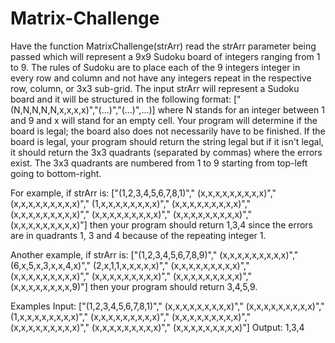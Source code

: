 # Matrix-Challenge
Have the function MatrixChallenge(strArr) read the strArr parameter being passed which will represent a 9x9 Sudoku board of integers ranging from 1 to 9. The rules of Sudoku are to place each of the 9 integers integer in every row and column and not have any integers repeat in the respective row, column, or 3x3 sub-grid. The input strArr will represent a Sudoku board and it will be structured in the following format: ["(N,N,N,N,N,x,x,x,x)","(...)","(...)",...)] where N stands for an integer between 1 and 9 and x will stand for an empty cell. Your program will determine if the board is legal; the board also does not necessarily have to be finished. If the board is legal, your program should return the string legal but if it isn't legal, it should return the 3x3 quadrants (separated by commas) where the errors exist. The 3x3 quadrants are numbered from 1 to 9 starting from top-left going to bottom-right.

For example, if strArr is: 
["(1,2,3,4,5,6,7,8,1)","
(x,x,x,x,x,x,x,x,x)","
(x,x,x,x,x,x,x,x,x)","
(1,x,x,x,x,x,x,x,x)","
(x,x,x,x,x,x,x,x,x)","
(x,x,x,x,x,x,x,x,x)","
(x,x,x,x,x,x,x,x,x)","
(x,x,x,x,x,x,x,x,x)","
(x,x,x,x,x,x,x,x,x)"] 
then your program should return 1,3,4 since the errors are in quadrants 1, 3 and 4 because of the repeating integer 1.  

Another example, if strArr is: 
["(1,2,3,4,5,6,7,8,9)","
(x,x,x,x,x,x,x,x,x)","
(6,x,5,x,3,x,x,4,x)","
(2,x,1,1,x,x,x,x,x)","
(x,x,x,x,x,x,x,x,x)","
(x,x,x,x,x,x,x,x,x)","
(x,x,x,x,x,x,x,x,x)","
(x,x,x,x,x,x,x,x,x)","
(x,x,x,x,x,x,x,x,9)"] 
then your program should return 3,4,5,9. 

Examples Input: 
["(1,2,3,4,5,6,7,8,1)","
(x,x,x,x,x,x,x,x,x)","
(x,x,x,x,x,x,x,x,x)","
(1,x,x,x,x,x,x,x,x)","
(x,x,x,x,x,x,x,x,x)","
(x,x,x,x,x,x,x,x,x)","
(x,x,x,x,x,x,x,x,x)","
(x,x,x,x,x,x,x,x,x)","
(x,x,x,x,x,x,x,x,x)"] 
Output: 1,3,4
